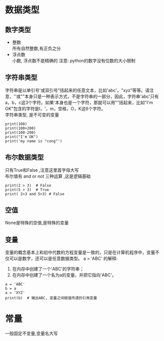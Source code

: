 # 数据类型

## 数字类型
* 整数    
  所有自然整数,有正负之分
* 浮点数   
  小数, 浮点数不是精确的
注意: python的数字没有位数的大小限制
## 字符串类型

字符串是以单引号'或双引号"括起来的任意文本，比如'abc'，"xyz"等等。请注意，''或""本身只是一种表示方式，不是字符串的一部分，因此，字符串'abc'只有a，b，c这3个字符。如果'本身也是一个字符，那就可以用""括起来，比如"I'm OK"包含的字符是I，'，m，空格，O，K这6个字符。    
字符串类型, 是不可变的变量

```
print(100)
print(100+200)
print(100-200)
print("I'm OK")
print('my name is "cong"')
```

## 布尔数据类型

只有True和False ,注意这里首字母大写  
布尔值有 and or not 三种运算 ,这是逻辑基础
```
print(2 > 3)  # False
print(5 > 3)  # True
print( 2>3 and 5>3) # False
```

## 空值

None是特殊的空值,是特殊的变量

## 变量 

变量的概念基本上和初中代数的方程变量是一致的，只是在计算机程序中，变量不仅可以是数字，还可以是任意数据类型。
a = 'ABC' 的解释:
1. 在内存中创建了一个'ABC'的字符串；
2. 在内存中创建了一个名为a的变量，并把它指向'ABC'。
```
a = 'ABC'
b = a
a = 'XYZ'
print(b)  # 输出ABC, 变量之间赋值传递的引用变量
```
# 常量

一般固定不变量,变量名大写 
